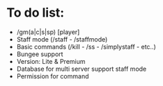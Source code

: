 # To do list:

- /gm(a|c|s|sp) [player]
- Staff mode (/staff - /staffmode)
- Basic commands (/kill - /ss - /simplystaff - etc..)
- Bungee support
- Version: Lite & Premium
- Database for multi server support staff mode
- Permission for command